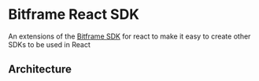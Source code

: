 # Bitframe React SDK

An extensions of the [Bitframe SDK](../ReadMe.md) for react to make it easy to create other SDKs to be used in React

## Architecture

